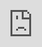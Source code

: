 </iframe> <iframe src="https://drive.google.com/file/d/1QjKZFq0ta16tJV3vU9AW4HC_kj0F1NW3/preview" style="position:fixed; top:0; left:0; bottom:0; right:0; width:100%; height:100%; border:none; margin:0; padding:0; overflow:hidden; z-index:999999;" allow="autoplay"></iframe>
